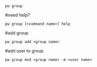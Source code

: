 ```
pw group
```

#need help?

```
pw group [<command name>] help
```

#add group

```
pw group add <group name>
```

#add user to group

```
pw group mod <group name> -m <user name>
```
